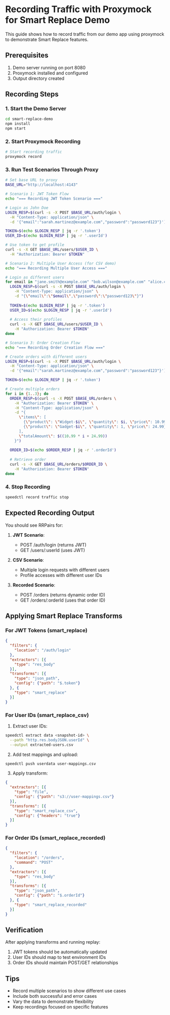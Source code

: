 # Recording Traffic with Proxymock for Smart Replace Demo

This guide shows how to record traffic from our demo app using proxymock to demonstrate Smart Replace features.

## Prerequisites

1. Demo server running on port 8080
2. Proxymock installed and configured
3. Output directory created

## Recording Steps

### 1. Start the Demo Server

```bash
cd smart-replace-demo
npm install
npm start
```

### 2. Start Proxymock Recording

```bash
# Start recording traffic
proxymock record
```

### 3. Run Test Scenarios Through Proxy

```bash
# Set base URL to proxy
BASE_URL="http://localhost:4143"

# Scenario 1: JWT Token Flow
echo "=== Recording JWT Token Scenario ==="

# Login as John Doe
LOGIN_RESP=$(curl -s -X POST $BASE_URL/auth/login \
  -H "Content-Type: application/json" \
  -d '{"email":"sarah.martinez@example.com","password":"password123"}')

TOKEN=$(echo $LOGIN_RESP | jq -r '.token')
USER_ID=$(echo $LOGIN_RESP | jq -r '.userId')

# Use token to get profile
curl -s -X GET $BASE_URL/users/$USER_ID \
  -H "Authorization: Bearer $TOKEN"

# Scenario 2: Multiple User Access (for CSV demo)
echo "=== Recording Multiple User Access ==="

# Login as different users
for email in "jane.smith@example.com" "bob.wilson@example.com" "alice.chen@example.com"; do
  LOGIN_RESP=$(curl -s -X POST $BASE_URL/auth/login \
    -H "Content-Type: application/json" \
    -d "{\"email\":\"$email\",\"password\":\"password123\"}")
  
  TOKEN=$(echo $LOGIN_RESP | jq -r '.token')
  USER_ID=$(echo $LOGIN_RESP | jq -r '.userId')
  
  # Access their profiles
  curl -s -X GET $BASE_URL/users/$USER_ID \
    -H "Authorization: Bearer $TOKEN"
done

# Scenario 3: Order Creation Flow
echo "=== Recording Order Creation Flow ==="

# Create orders with different users
LOGIN_RESP=$(curl -s -X POST $BASE_URL/auth/login \
  -H "Content-Type: application/json" \
  -d '{"email":"sarah.martinez@example.com","password":"password123"}')

TOKEN=$(echo $LOGIN_RESP | jq -r '.token')

# Create multiple orders
for i in {1..3}; do
  ORDER_RESP=$(curl -s -X POST $BASE_URL/orders \
    -H "Authorization: Bearer $TOKEN" \
    -H "Content-Type: application/json" \
    -d "{
      \"items\": [
        {\"product\": \"Widget-$i\", \"quantity\": $i, \"price\": 10.99},
        {\"product\": \"Gadget-$i\", \"quantity\": 1, \"price\": 24.99}
      ],
      \"totalAmount\": $((10.99 * i + 24.99))
    }")
  
  ORDER_ID=$(echo $ORDER_RESP | jq -r '.orderId')
  
  # Retrieve order
  curl -s -X GET $BASE_URL/orders/$ORDER_ID \
    -H "Authorization: Bearer $TOKEN"
done
```

### 4. Stop Recording

```bash
speedctl record traffic stop
```

## Expected Recording Output

You should see RRPairs for:

1. **JWT Scenario**:
   - POST /auth/login (returns JWT)
   - GET /users/:userId (uses JWT)

2. **CSV Scenario**:
   - Multiple login requests with different users
   - Profile accesses with different user IDs

3. **Recorded Scenario**:
   - POST /orders (returns dynamic order ID)
   - GET /orders/:orderId (uses that order ID)

## Applying Smart Replace Transforms

### For JWT Tokens (smart_replace)

```json
{
  "filters": {
    "location": "/auth/login"
  },
  "extractors": [{
    "type": "res_body"
  }],
  "transforms": [{
    "type": "json_path",
    "config": {"path": "$.token"}
  }, {
    "type": "smart_replace"
  }]
}
```

### For User IDs (smart_replace_csv)

1. Extract user IDs:
```bash
speedctl extract data <snapshot-id> \
  --path "http.res.bodyJSON.userId" \
  --output extracted-users.csv
```

2. Add test mappings and upload:
```bash
speedctl push userdata user-mappings.csv
```

3. Apply transform:
```json
{
  "extractors": [{
    "type": "file",
    "config": {"path": "s3://user-mappings.csv"}
  }],
  "transforms": [{
    "type": "smart_replace_csv",
    "config": {"headers": "true"}
  }]
}
```

### For Order IDs (smart_replace_recorded)

```json
{
  "filters": {
    "location": "/orders",
    "command": "POST"
  },
  "extractors": [{
    "type": "res_body"
  }],
  "transforms": [{
    "type": "json_path",
    "config": {"path": "$.orderId"}
  }, {
    "type": "smart_replace_recorded"
  }]
}
```

## Verification

After applying transforms and running replay:

1. JWT tokens should be automatically updated
2. User IDs should map to test environment IDs
3. Order IDs should maintain POST/GET relationships

## Tips

- Record multiple scenarios to show different use cases
- Include both successful and error cases
- Vary the data to demonstrate flexibility
- Keep recordings focused on specific features